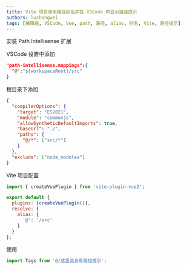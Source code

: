 ```yaml
---
title: Vite 项目使用路径别名并在 VSCode 中显示路径提示
authors: luzhongwei
tags: [编辑器, VSCode, Vue, path, 路径, alias, 别名, Vite, 路径提示]
---
```


安装 Path Intellisense 扩展

VSCode 设置中添加

```json title="settings.json"
"path-intellisense.mappings":{
  "@":"${workspaceRoot}/src"
}
```

根目录下添加

```json title="jsconfig.json"
{
  "compilerOptions": {
    "target": "ES2021",
    "module": "commonjs",
    "allowSyntheticDefaultImports": true,
    "baseUrl": "./",
    "paths": {
      "@/*": ["src/*"]
    }
  },
  "exclude": ["node_modules"]
}
```

Vite 项目配置

```js title="vite.config.js"
import { createVuePlugin } from 'vite-plugin-vue2';

export default {
  plugins: [createVuePlugin()],
  resolve: {
    alias: {
      '@': '/src'
    }
  }
};
```

使用

```js
import Tags from '@/这里就会有路径提示';
```
